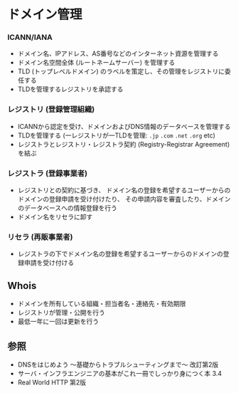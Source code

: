 # ドメイン管理
### ICANN/IANA
- ドメイン名、IPアドレス、AS番号などのインターネット資源を管理する
- ドメイン名空間全体 (ルートネームサーバー) を管理する
- TLD (トップレベルドメイン) のラベルを策定し、その管理をレジストリに委任する
- TLDを管理するレジストリを承認する

### レジストリ (登録管理組織)
- ICANNから認定を受け、ドメインおよびDNS情報のデータベースを管理する
- TLDを管理する (一レジストリが一TLDを管理: `.jp` `.com` `.net` `.org` etc)
- レジストラとレジストリ・レジストラ契約 (Registry-Registrar Agreement) を結ぶ

### レジストラ (登録事業者)
- レジストリとの契約に基づき、
  ドメイン名の登録を希望するユーザーからのドメインの登録申請を受け付けたり、
  その申請内容を審査したり、ドメインのデータベースへの情報登録を行う
- ドメイン名をリセラに卸す

### リセラ (再販事業者)
- レジストラの下でドメイン名の登録を希望するユーザーからのドメインの登録申請を受け付ける

## Whois
- ドメインを所有している組織・担当者名・連絡先・有効期限
- レジストリが管理・公開を行う
- 最低一年に一回は更新を行う

## 参照
- DNSをはじめよう ～基礎からトラブルシューティングまで～ 改訂第2版
- サーバ・インフラエンジニアの基本がこれ一冊でしっかり身につく本 3.4
- Real World HTTP 第2版

